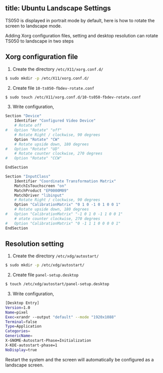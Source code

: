 title: Ubuntu Landscape Settings
---

TS050 is displayed in portrait mode by default, here is how to rotate the screen to landscape mode.

Adding Xorg configuration files, setting and desktop resolution can rotate TS050 to landscape in two steps

## Xorg configuration file

1. Create the directory `/etc/X11/xorg.conf.d/`

```sh
$ sudo mkdir -p /etc/X11/xorg.conf.d/
```

2. Create file `10-ts050-fbdev-rotate.conf`

```sh
$ sudo touch /etc/X11/xorg.conf.d/10-ts050-fbdev-rotate.conf 
```

3. Write configuration,

```sh
Section "Device"
	Identifier "Configured Video Device"
	# Rotate off
#	Option "Rotate" "off"
	# Rotate Right / clockwise, 90 degrees
	Option "Rotate" "CW"
	# Rotate upside down, 180 degrees
#	Option "Rotate" "UD"
	# Rotate counter clockwise, 270 degrees
#	Option "Rotate" "CCW"

EndSection

Section "InputClass"
	Identifier "Coordinate Transformation Matrix"
	MatchIsTouchscreen "on"
	MatchProduct "EP0000M09"
	MatchDriver "libinput"
	# Rotate Right / clockwise, 90 degrees
	Option "CalibrationMatrix" "0 1 0 -1 0 1 0 0 1"
	# Rotate upside down, 180 degrees
#	Option "CalibrationMatrix" "-1 0 1 0 -1 1 0 0 1"
	# otate counter clockwise, 270 degrees
#	Option "CalibrationMatrix" "0 -1 1 1 0 0 0 0 1"
EndSection
```

## Resolution setting

1. Create the directory `/etc/xdg/autostart/`

```sh
$ sudo mkdir -p /etc/xdg/autostart/
```

2. Create file `panel-setup.desktop`

```sh
$ touch /etc/xdg/autostart/panel-setup.desktop
```

3. Write configuration,

```sh
[Desktop Entry]
Version=1.0
Name=pixel
Exec=xrandr --output "default" --mode "1920x1088"
Terminal=false
Type=Application
Categories=
GenericName=
X-GNOME-Autostart-Phase=Initialization
X-KDE-autostart-phase=1
NoDisplay=true
```

Restart the system and the screen will automatically be configured as a landscape screen.

